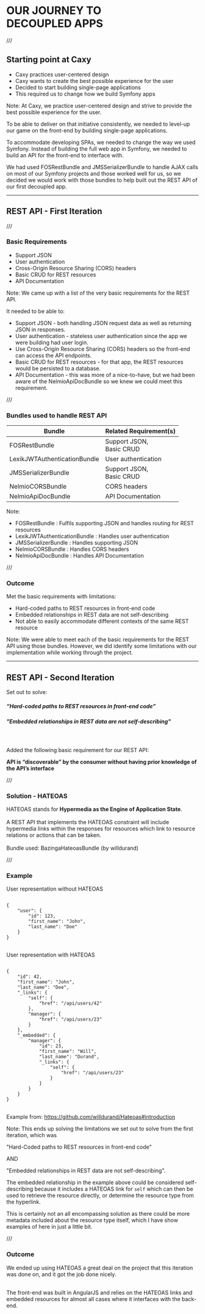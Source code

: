 # OUR JOURNEY TO<br/> DECOUPLED APPS

///

## Starting point at Caxy

- Caxy practices user-centered design
- Caxy wants to create the best possible experience for the user
- Decided to start building single-page applications
- This required us to change how we build Symfony apps

Note:
At Caxy, we practice user-centered design and strive to provide the best possible experience for the user.

To be able to deliver on that initiative consistently, we needed to level-up our game on the front-end by building single-page applications.

To accommodate developing SPAs, we needed to change the way we used Symfony.
Instead of building the full web app in Symfony, we needed to build an API for the front-end to interface with.

We had used FOSRestBundle and JMSSerializerBundle to handle AJAX calls on most of our Symfony projects and those worked well for us,
so we decided we would work with those bundles to help built out the REST API of our first decoupled app. 

---

## REST API - First Iteration

///

### Basic Requirements

- Support JSON
- User authentication
- Cross-Origin Resource Sharing (CORS) headers
- Basic CRUD for REST resources
- API Documentation

Note:
We came up with a list of the very basic requirements for the REST API.

It needed to be able to:

- Support JSON - both handling JSON request data as well as returning JSON in responses.
- User authentication - stateless user authentication since the app we were building had user login.
- Use Cross-Origin Resource Sharing (CORS) headers so the front-end can access the API endpoints.
- Basic CRUD for REST resources - for that app, the REST resources would be persisted to a database. 
- API Documentation - this was more of a nice-to-have, but we had been aware of the NelmioApiDocBundle so we knew we could meet this requirement.

///

### Bundles used to handle REST API

| Bundle | Related Requirement(s) |
|--------|--------------------------|
| FOSRestBundle | Support JSON,<br/>Basic CRUD |
| LexikJWTAuthenticationBundle | User authentication |
| JMSSerializerBundle | Support JSON,<br/>Basic CRUD |
| NelmioCORSBundle | CORS headers |
| NelmioApiDocBundle | API Documentation |

Note:
- FOSRestBundle : Fulfils supporting JSON and handles routing for REST resources
- LexikJWTAuthenticationBundle : Handles user authentication
- JMSSerializerBundle : Handles supporting JSON
- NelmioCORSBundle : Handles CORS headers
- NelmioApiDocBundle : Handles API Documentation

///

### Outcome

Met the basic requirements with limitations:

- Hard-coded paths to REST resources in front-end code
- Embedded relationships in REST data are not self-describing
- Not able to easily accommodate different contexts of the same REST resource

Note:
We were able to meet each of the basic requirements for the REST API using those bundles. However, we did identify some limitations with our implementation while working through the project.

---

## REST API - Second Iteration

Set out to solve:

##### “Hard-coded paths to REST resources in front-end code”

##### "Embedded relationships in REST data are not self-describing"

<br/><br/>
Added the following basic requirement for our REST API:

**API is “discoverable” by the consumer without having prior knowledge of the API’s interface**

///

### Solution - HATEOAS

HATEOAS stands for **Hypermedia as the Engine of Application State**.
<br/><br/>
A REST API that implements the HATEOAS constraint will include hypermedia links within the responses for resources which link to resource relations or actions that can be taken.
<br/><br/>
Bundle used: BazingaHateoasBundle (by willdurand)

///

### Example

<div class="row">

<div class="col-left">

User representation without HATEOAS

<pre>
<code data-trim>
{
    "user": {
        "id": 123,
        "first_name": "John",
        "last_name": "Doe"
    }
}
</code>
</pre>

</div>

<div class="col-right">

User representation with HATEOAS

<pre>
<code data-trim>
{
    "id": 42,
    "first_name": "John",
    "last_name": "Doe",
    "_links": {
        "self": {
            "href": "/api/users/42"
        },
        "manager": {
            "href": "/api/users/23"
        }
    },
    "_embedded": {
        "manager": {
            "id": 23,
            "first_name": "Will",
            "last_name": "Durand",
            "_links": {
                "self": {
                    "href": "/api/users/23"
                }
            }
        }
    }
}
</code>
</pre>

</div>

</div>

Example from: https://github.com/willdurand/Hateoas#introduction

Note:
This ends up solving the limitations we set out to solve from the first iteration, which was

"Hard-Coded paths to REST resources in front-end code"

AND

"Embedded relationships in REST data are not self-describing".

The embedded relationship in the example above could be considered self-describing because it includes a
HATEOAS link for `self` which can then be used to retrieve the resource directly, or determine the resource type from the hyperlink.

This is certainly not an all encompassing solution as there could be more metadata included about the resource type itself,
which I have show examples of here in just a little bit. 

///

### Outcome

We ended up using HATEOAS a great deal on the project that this iteration was done on, and it got the job done nicely. 
<br/><br/>

The front-end was built in AngularJS and relies on the HATEOAS links and embedded resources for almost all cases where it interfaces with the back-end.  
